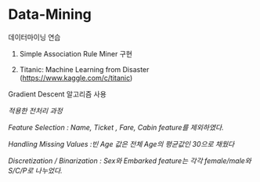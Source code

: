 # Data-Mining
데이터마이닝 연습


1. Simple Association Rule Miner 구현


2. Titanic: Machine Learning from Disaster (https://www.kaggle.com/c/titanic)

Gradient Descent 알고리즘 사용

*적용한 전처리 과정*

*Feature Selection : Name, Ticket , Fare, Cabin feature를 제외하였다.*

*Handling Missing Values :빈 Age 값은 전체 Age의 평균값인 30으로 채웠다*

*Discretization / Binarization : Sex와 Embarked feature는 각각 female/male와 S/C/P로 나누었다.*
 

